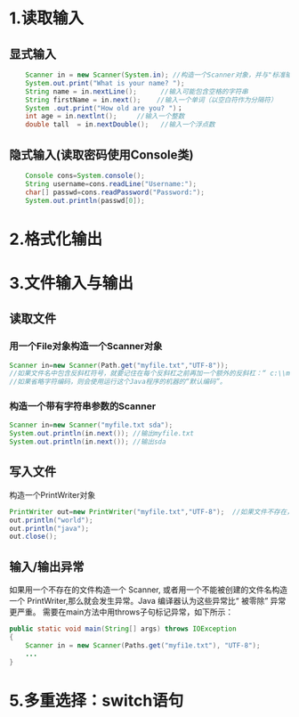 # 1.读取输入
## 显式输入
```java
    Scanner in = new Scanner(System.in); //构造一个Scanner对象，并与"标准输入流"System.in关联
    System.out.print("What is your name? "); 
    String name = in.nextLine();      //输入可能包含空格的字符串
    String firstName = in.next();    //输入一个单词（以空白符作为分隔符）
    System .out.print("How old are you? ")；
    int age = in.nextlnt();     //输入一个整数
    double tall  = in.nextDouble();   //输入一个浮点数
```

## 隐式输入(读取密码使用Console类)
```java
    Console cons=System.console();
    String username=cons.readLine("Username:");
    char[] passwd=cons.readPassword("Password:");
    System.out.println(passwd[0]);
```

# 2.格式化输出






# 3.文件输入与输出
## 读取文件
### 用一个File对象构造一个Scanner对象
```java
Scanner in=new Scanner(Path.get("myfile.txt","UTF-8"));
//如果文件名中包含反斜杠符号，就要记住在每个反斜杠之前再加一个额外的反斜杠：“ c:\\mydirectory\\myfile.txt ” 。
//如果省略字符编码，则会使用运行这个Java程序的机器的“默认编码”。
```
### 构造一个带有字符串参数的Scanner
```java
Scanner in=new Scanner("myfile.txt sda");
System.out.println(in.next()); //输出myfile.txt
System.out.println(in.next()); //输出sda
```

## 写入文件
构造一个PrintWriter对象
```java
PrintWriter out=new PrintWriter("myfile.txt","UTF-8");  //如果文件不存在，创建该文件
out.println("world");
out.println("java");
out.close();
```

## 输入/输出异常
如果用一个不存在的文件构造一个 Scanner, 或者用一个不能被创建的文件名构造一个 PrintWriter,那么就会发生异常。Java 编译器认为这些异常比“ 被零除” 异常更严重。
需要在main方法中用throws子句标记异常，如下所示：
```java
public static void main(String[] args) throws IOException
{   
    Scanner in = new Scanner(Paths.get("myfi1e.txt"), "UTF-8");
    ...
}

```

# 5.多重选择：switch语句



